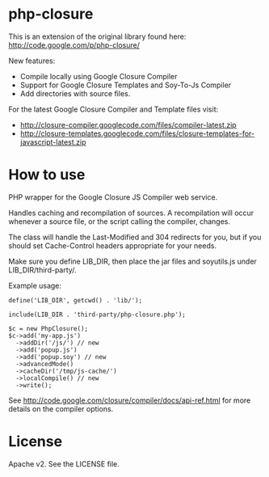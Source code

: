 php-closure
======================

This is an extension of the original library found here: http://code.google.com/p/php-closure/

New features:

  * Compile locally using Google Closure Compiler
  * Support for Google Closure Templates and Soy-To-Js Compiler
  * Add directories with source files.

For the latest Google Closure Compiler and Template files visit:

  * http://closure-compiler.googlecode.com/files/compiler-latest.zip
  * http://closure-templates.googlecode.com/files/closure-templates-for-javascript-latest.zip

How to use
======================

PHP wrapper for the Google Closure JS Compiler web service.

Handles caching and recompilation of sources.  A recompilation will occur
whenever a source file, or the script calling the compiler, changes.

The class will handle the Last-Modified and 304 redirects for you, but if
you should set Cache-Control headers appropriate for your needs.

Make sure you define LIB\_DIR, then place the jar files and soyutils.js under
LIB\_DIR/third-party/.

Example usage:

    define('LIB_DIR', getcwd() . 'lib/');

    include(LIB_DIR . 'third-party/php-closure.php');

    $c = new PhpClosure();
    $c->add('my-app.js')
      ->addDir('/js/') // new
      ->add('popup.js')
      ->add('popup.soy') // new
      ->advancedMode()
      ->cacheDir('/tmp/js-cache/')
      ->localCompile() // new
      ->write();

See http://code.google.com/closure/compiler/docs/api-ref.html for more
details on the compiler options.

License
======================
Apache v2. See the LICENSE file.
